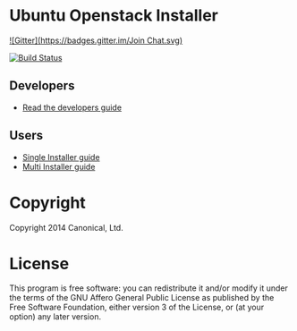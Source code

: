 # Ubuntu Openstack Installer
[![Gitter](https://badges.gitter.im/Join Chat.svg)](https://gitter.im/Ubuntu-Solutions-Engineering/cloud-installer?utm_source=badge&utm_medium=badge&utm_campaign=pr-badge)

[![Build Status](https://travis-ci.org/Ubuntu-Solutions-Engineering/cloud-installer.svg?branch=master)](https://travis-ci.org/Ubuntu-Solutions-Engineering/cloud-installer)

## Developers

* [Read the developers guide](http://ubuntu-cloud-installer.readthedocs.org/en/latest/developers.html)

## Users

* [Single Installer guide](http://ubuntu-cloud-installer.readthedocs.org/en/latest/single-installer.guide.html)
* [Multi Installer guide](http://ubuntu-cloud-installer.readthedocs.org/en/latest/multi-installer.guide.html)

# Copyright

Copyright 2014 Canonical, Ltd.

# License

This program is free software: you can redistribute it and/or modify
it under the terms of the GNU Affero General Public License as
published by the Free Software Foundation, either version 3 of the
License, or (at your option) any later version.
